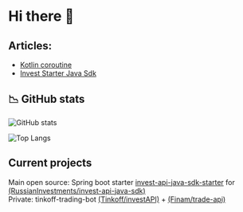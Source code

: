 # Hi there 👋

## Articles: 
- [Kotlin coroutine](https://github.com/Dankosik/Dankosik/blob/main/articles/coroutine.md)
- [Invest Starter Java Sdk](https://github.com/Dankosik/Dankosik/blob/main/articles/invest-starter-first.md)


## :chart_with_downwards_trend: GitHub stats
![GitHub stats](https://github-readme-stats.vercel.app/api?username=Dankosik&show_icons=true&theme=nord)

![Top Langs](https://github-readme-stats.vercel.app/api/top-langs/?username=Dankosik&layout=compact&show_icons=true&theme=nord)

## Current projects
Main open source: Spring boot starter [invest-api-java-sdk-starter](https://github.com/Dankosik/invest-api-java-sdk-starter) for [(RussianInvestments/invest-api-java-sdk)](https://github.com/RussianInvestments/invest-api-java-sdk) <br/>
Private: tinkoff-trading-bot [(Tinkoff/investAPI)](https://github.com/Tinkoff/investAPI/) + [(Finam/trade-api)](https://github.com/FinamWeb/trade-api-docs) <br/>
